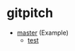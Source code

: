 # gitpitch

* [master](https://gitpitch.com/benbarth/gitpitch/master) (Example)
  * [test](https://gitpitch.com/benbarth/gitpitch/test)
